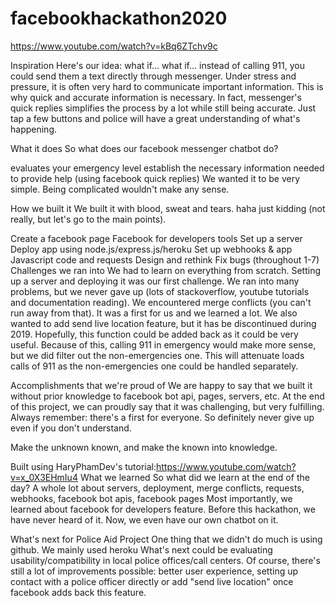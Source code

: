 # facebookhackathon2020

https://www.youtube.com/watch?v=kBq6ZTchv9c

Inspiration
Here's our idea: what if... what if... instead of calling 911, you could send them a text directly through messenger. Under stress and pressure, it is often very hard to communicate important information. This is why quick and accurate information is necessary. In fact, messenger's quick replies simplifies the process by a lot while still being accurate. Just tap a few buttons and police will have a great understanding of what's happening.

What it does
So what does our facebook messenger chatbot do?

evaluates your emergency level
establish the necessary information needed to provide help (using facebook quick replies)
We wanted it to be very simple. Being complicated wouldn't make any sense.

How we built it
We built it with blood, sweat and tears. haha just kidding (not really, but let's go to the main points).

Create a facebook page
Facebook for developers tools
Set up a server
Deploy app using node.js/express.js/heroku
Set up webhooks & app
Javascript code and requests
Design and rethink
Fix bugs (throughout 1-7)
Challenges we ran into
We had to learn on everything from scratch. Setting up a server and deploying it was our first challenge. We ran into many problems, but we never gave up (lots of stackoverflow, youtube tutorials and documentation reading). We encountered merge conflicts (you can't run away from that). It was a first for us and we learned a lot. We also wanted to add send live location feature, but it has be discontinued during 2019. Hopefully, this function could be added back as it could be very useful. Because of this, calling 911 in emergency would make more sense, but we did filter out the non-emergencies one. This will attenuate loads calls of 911 as the non-emergencies one could be handled separately.

Accomplishments that we're proud of
We are happy to say that we built it without prior knowledge to facebook bot api, pages, servers, etc. At the end of this project, we can proudly say that it was challenging, but very fulfilling. Always remember: there's a first for everyone. So definitely never give up even if you don't understand.

Make the unknown known, and make the known into knowledge.

Built using HaryPhamDev's tutorial:https://www.youtube.com/watch?v=x_0X3EHmIu4
What we learned
So what did we learn at the end of the day? A whole lot about servers, deployment, merge conflicts, requests, webhooks, facebook bot apis, facebook pages Most importantly, we learned about facebook for developers feature. Before this hackathon, we have never heard of it. Now, we even have our own chatbot on it.

What's next for Police Aid Project
One thing that we didn't do much is using github. We mainly used heroku What's next could be evaluating usability/compatibility in local police offices/call centers. Of course, there's still a lot of improvements possible: better user experience, setting up contact with a police officer directly or add "send live location" once facebook adds back this feature.
